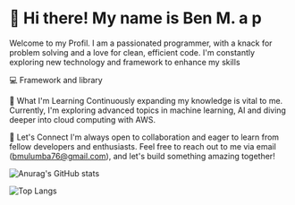 # 👋 Hi there! My  name is Ben M. a p

Welcome to my Profil.
I am a passionated programmer, with a knack for problem solving and a love for clean, efficient code. I'm constantly exploring new technology and framework to enhance my skills

💻 Framework and library


🌱 What I'm Learning
Continuously expanding my knowledge is vital to me. Currently, I'm exploring advanced topics in machine learning, AI and diving deeper into cloud computing with AWS.

🚀 Let's Connect
I'm always open to collaboration and eager to learn from fellow developers and enthusiasts. Feel free to reach out to me via email (bmulumba76@gmail.com), and let's build something amazing together!


![Anurag's GitHub stats](https://github-readme-stats.vercel.app/api?username=BenMulumba&show_icons=true&theme=radical)

![Top Langs](https://github-readme-stats.vercel.app/api/top-langs/?username=BenMulumba&layout=compact)
